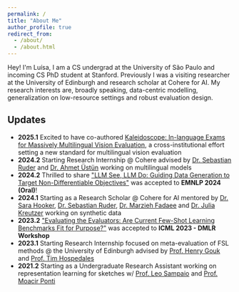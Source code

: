 ```yaml
---
permalink: /
title: "About Me"
author_profile: true
redirect_from: 
  - /about/
  - /about.html
---
```


Hey! I'm Luísa, I am a CS undergrad at the University of São Paulo and incoming CS PhD student at Stanford. Previously I was a visiting researcher at the University of Edinburgh and research scholar at Cohere for AI. My research interests are, broadly speaking, data-centric modelling, generalization on low-resource settings and robust evaluation design. 

Updates
------
- **2025.1** Excited to have co-authored [Kaleidoscope: In-language Exams for Massively Multilingual Vision Evaluation](https://arxiv.org/pdf/2504.07072v1), a cross-institutional effort setting a new standard for multilingual vision evaluation
- **2024.2** Starting Research Internship @ Cohere advised by [Dr. Sebastian Ruder](https://www.ruder.io/about/) and [Dr. Ahmet Üstün](https://ahmetustun.github.io/) working on multilingual models
- **2024.2** Thrilled to share ["LLM See, LLM Do: Guiding Data Generation to Target Non-Differentiable Objectives"](https://arxiv.org/abs/2407.01490) was accepted to **EMNLP 2024 (Oral)**!
- **2024.1** Starting as a Research Scholar @ Cohere for AI mentored by [Dr. Sara Hooker](https://www.sarahooker.me/), [Dr. Sebastian Ruder](https://ruder.io), [Dr. Marzieh Fadaee](https://marziehf.github.io/) and [Dr. Julia Kreutzer](https://juliakreutzer.github.io/) working on synthetic data 
- **2023.2** ["Evaluating the Evaluators: Are Current Few-Shot Learning Benchmarks Fit for Purpose?"](https://arxiv.org/abs/2307.02732) was accepted to **ICML 2023 - DMLR Workshop**
- **2023.1** Starting Research Internship focused on meta-evaluation of FSL methods @ the University of Edinburgh advised by [Prof. Henry Gouk](https://www.henrygouk.com/) and [Prof. Tim Hospedales](https://homepages.inf.ed.ac.uk/thospeda/)
- **2021.2** Starting as a Undergraduate Research Assistant working on representation learning for sketches w/ [Prof. Leo Sampaio](https://scholar.google.com.br/citations?user=vunj2dMAAAAJ&hl=en) and [Prof. Moacir Ponti](https://sites.google.com/site/moacirponti/)

